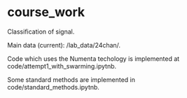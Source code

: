 # course_work
Classification of signal. 

Main data (current): /lab_data/24chan/.

Code which uses the Numenta techology is implemented at code/attempt1_with_swarming.ipytnb.

Some standard methods are implemented in code/standard_methods.ipytnb.
